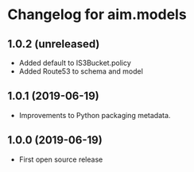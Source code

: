 Changelog for aim.models
=================

1.0.2 (unreleased)
------------------

- Added default to IS3Bucket.policy
- Added Route53 to schema and model


1.0.1 (2019-06-19)
------------------

- Improvements to Python packaging metadata.


1.0.0 (2019-06-19)
------------------

- First open source release
